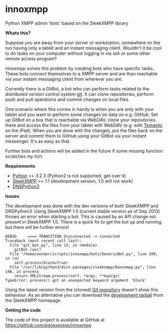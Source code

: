 innoxmpp
========

Python XMPP admin 'bots' based on the SleekXMPP library

**Whats this?**

Suppose you are away from your server or workstation, somewhere on the run having only a tablet and an instant messaging client. Wouldn't it be cool to do tasks on your computer without logging in via ssh or some other remote access program?

innoxmpp solves this problem by creating bots who have specific tasks. These bots connect themselves to a XMPP server and are then reachable via your instant messaging client from wherever you are.

Currently there is a GitBot, a bot who can perform tasks related to the distributed version control system [git](http://www.git-scm.com). It can clone repositories, perform push and pull operations and commit changes on local files.

One scenario where this comes in handy is when you are only with your tablet and you want to perform some changes on data on e.g. GitHub. Set up GitBot on a box that is reachable via WebDAV, clone your repositories there and access the files from your tablet with WebDAV (e.g. with [Textastic](http://www.textastic.com) on the iPad). When you are done with the changes, put the files back on the server and commit them to GitHub using your GitBot via your instant messenger. It's as easy as that.

Further bots and actions will be added in the future if some missing function scratches my itch.

**Requirements**

* [Python](http://www.python.org) >= 3.2.3 (Python2 is not supported, get over it)
* [SleekXMPP](http://sleekxmpp.com/) >= 1.1 (development version, 1.0 will not work)
* [DNSPython3](http://www.dnspython.com/)

**Issues**

The development was done with the dev versions of both SleekXMPP and DNSPython3.
Using SleekXMPP 1.0 (current stable version as of Sep 2013) throws an error when starting a bot.
This is caused by an API change not present in SleekXMPP 1.0. There is a quick fix to
get the bot up and running, but there will be further errors!

    DEBUG     ==== TRANSITION disconnected -> connected
    Traceback (most recent call last):
      File "git_bot.py", line 13, in <module>
        gitBot.run()    
      File "/home/wonder/scripts/innoxmpp/bots/GenericBot.py", line 109, in run
        self.process(block=True)
      File "/usr/lib/python3/dist-packages/sleekxmpp/basexmpp.py", line 148, in process
        return XMLStream.process(self, *args, **kwargs)
    TypeError: process() got an unexpected keyword argument 'block'

Using the latest version from the (cloned) [Git repository](https://github.com/egoexpress/SleekXMPP) doesn't show this 
behaviour. As an alternative you can download the [development tarball](http://github.com/fritzy/SleekXMPP/zipball/develop) from the SleekXMPP homepage.

**Getting the code**

The code of this project is available at GitHub at <https://github.com/egoexpress/innoxmpp>

